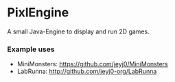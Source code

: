 # PixlEngine
A small Java-Engine to display and run 2D games.

### Example uses
- MiniMonsters: https://github.com/jeyj0/MiniMonsters
- LabRunna: http://github.com/jeyj0-org/LabRunna
